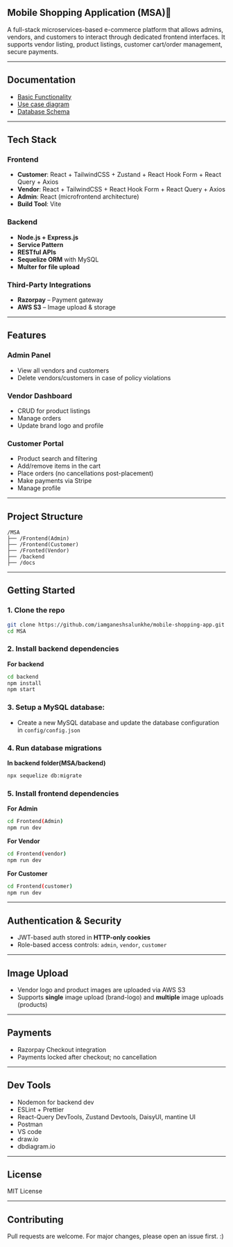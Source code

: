 ##  Mobile Shopping Application (MSA)📱

A full-stack microservices-based e-commerce platform that allows admins, vendors, and customers to interact through dedicated frontend interfaces. It supports vendor listing, product listings, customer cart/order management, secure payments.

---
## Documentation

- [Basic Functionality](docs/BasicFunctionality/basicFunctionality%20.jpg)
- [Use case diagram](docs/UseCaseDiagram/useCaseDiagram.png)
- [Database Schema](docs/DatabaseSchema/)

---

##  Tech Stack

###  Frontend

* **Customer**: React + TailwindCSS + Zustand + React Hook Form + React Query + Axios
* **Vendor**: React + TailwindCSS + React Hook Form + React Query + Axios
* **Admin**: React (microfrontend architecture)
* **Build Tool**: Vite

### Backend

* **Node.js + Express.js**
* **Service Pattern**
* **RESTful APIs**
* **Sequelize ORM** with MySQL
* **Multer for file upload**

### Third-Party Integrations

* **Razorpay** – Payment gateway
* **AWS S3** – Image upload & storage

---

##  Features

###  Admin Panel

* View all vendors and customers
* Delete vendors/customers in case of policy violations

###  Vendor Dashboard

* CRUD for product listings
* Manage orders
* Update brand logo and profile

###  Customer Portal

* Product search and filtering
* Add/remove items in the cart
* Place orders (no cancellations post-placement)
* Make payments via Stripe
* Manage profile

---

##  Project Structure

```
/MSA
├── /Frontend(Admin) 
├── /Frontend(Customer)
├── /Fronted(Vendor)
├── /backend
├── /docs
```

---



##  Getting Started

### 1. Clone the repo

```bash
git clone https://github.com/iamganeshsalunkhe/mobile-shopping-app.git
cd MSA
```

### 2. Install  backend dependencies

**For backend**
```bash
cd backend
npm install
npm start
```
### 3. Setup a MySQL database:
* Create a new MySQL database and update the database configuration in 
`
config/config.json
` 

### 4. Run database migrations

**In backend folder(MSA/backend)**  
```sh
npx sequelize db:migrate
```
### 5. Install frontend dependencies
**For Admin**
```sh
cd Frontend(Admin)
npm run dev
```
**For Vendor**
```sh
cd Frontend(vendor)
npm run dev
```
**For Customer**
```sh
cd Frontend(customer)
npm run dev
```

---

##  Authentication & Security

* JWT-based auth stored in **HTTP-only cookies**
* Role-based access controls: `admin`, `vendor`, `customer`

---

##  Image Upload

* Vendor logo and product images are uploaded via AWS S3
* Supports **single** image upload (brand-logo) and **multiple** image uploads (products)

---

##  Payments

* Razorpay Checkout integration
* Payments locked after checkout; no cancellation

---


##  Dev Tools

* Nodemon for backend dev
* ESLint + Prettier
* React-Query DevTools, Zustand Devtools, DaisyUI, mantine UI
* Postman
* VS code
* draw.io
* dbdiagram.io
---


##  License

MIT License

---

##  Contributing

Pull requests are welcome. For major changes, please open an issue first.
:)
